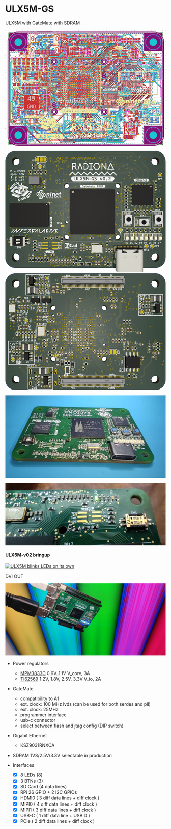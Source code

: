 # ULX5M-GS
ULX5M with GateMate with SDRAM

![Layers_v001](/pic/ulx5m-gs-routed.png)
![TOP](/pic/ulx5m-gs-top.png)
![BOTTOM](/pic/ulx5m-gs-bottom.png)

![Assembled](/pic/v1-assembled.jpg)

![Green](/pic/v1-green.jpg)



#### ULX5M-v02 bringup
[![ULX5M blinks LEDs on its own](6.PCB.advanced/0.doc/ulx5m-gs.v02.4.debug.jpg)](https://www.youtube.com/watch?v=LA20pfW7X00 "ULX5M is counting!")

DVI OUT

![V002](/pic/ULX5M-GS-v002.jpg)

* Power regulators
  * [MPM3833C](https://www.monolithicpower.com/en/mpm3833c.html) 0.9V..1.1V V_core, 3A
  * [TI62569](https://www.ti.com/lit/ds/symlink/tlv62569.pdf?ts=1709559273755) 1.2V, 1.8V, 2.5V, 3.3V V_io, 2A

* GateMate
  * compatibility to A1
  * ext. clock: 100 MHz lvds (can be used for both serdes and pll)
  * ext. clock: 25MHz
  * programmer interface
  * usb-c connector
  * select between flash and jtag config (DIP switch)

* Gigabit Ethernet
  * KSZ9031RNXCA

* SDRAM 1V8/2.5V/3.3V selectable in production

* Interfaces
  * [X] 8 LEDs (8)
  * [X] 3 BTNs (3)  
  * [X] SD Card (4 data lines)
  * [X] RPi 26 GPIO + 2 I2C GPIOs
  * [X] HDMI0 ( 3 diff data lines + diff clock )
  * [X] MIPI0 ( 4 diff data lines + diff clock )
  * [X] MIPI1 ( 3 diff data lines + diff clock )
  * [X] USB-C ( 1 diff data line + USBID )
  * [X] PCIe  ( 2 diff data lines + diff clock )
